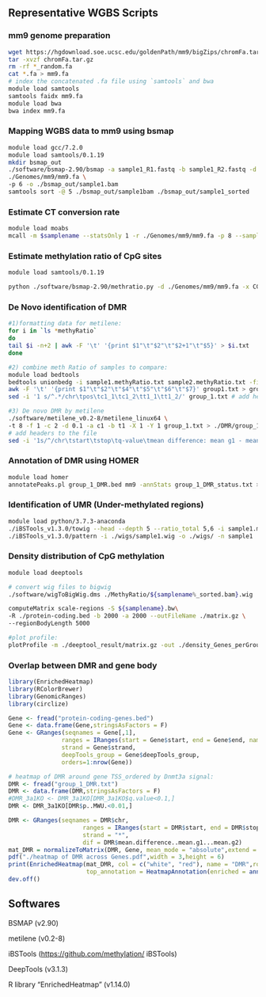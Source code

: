 ## Representative WGBS Scripts

### mm9 genome preparation

```bash
wget https://hgdownload.soe.ucsc.edu/goldenPath/mm9/bigZips/chromFa.tar.gz
tar -xvzf chromFa.tar.gz
rm -rf *_random.fa
cat *.fa > mm9.fa
# index the concatenated .fa file using `samtools` and bwa
module load samtools
samtools faidx mm9.fa
module load bwa
bwa index mm9.fa
```

### Mapping WGBS data to mm9 using bsmap

```bash
module load gcc/7.2.0
module load samtools/0.1.19
mkdir bsmap_out
./software/bsmap-2.90/bsmap -a sample1_R1.fastq -b sample1_R2.fastq -d \
./Genomes/mm9/mm9.fa \
-p 6 -o ./bsmap_out/sample1.bam
samtools sort -@ 5 ./bsmap_out/sample1bam ./bsmap_out/sample1_sorted
```

### Estimate CT conversion rate

```bash
module load moabs
mcall -m $samplename --statsOnly 1 -r ./Genomes/mm9/mm9.fa -p 8 --sampleName ${samplename%_sorted.bam}_bisulfite_conversion
```

### Estimate methylation ratio of CpG sites

```bash
module load samtools/0.1.19

python ./software/bsmap-2.90/methratio.py -d ./Genomes/mm9/mm9.fa -x CG -i no-action -u -g -m 5 -p -r -w ./MethyRatio/${samplename%_sorted.bam}.wig -o ./MethyRatio/${samplename%_sorted.bam}.methyRatio $bamPath/$samplename
```

### De Novo identification of DMR

```bash
#1)formatting data for metilene:
for i in `ls *methyRatio`
do
tail $i -n+2 | awk -F '\t' '{print $1"\t"$2"\t"$2+1"\t"$5}' > $i.txt
done

#2) combine meth Ratio of samples to compare:
module load bedtools
bedtools unionbedg -i sample1.methyRatio.txt sample2.methyRatio.txt -filler - -header > group1.txt
awk -F '\t' '{print $1"\t"$2"\t"$4"\t"$5"\t"$6"\t"$7}' group1.txt > group_1.txt # remove 'end'
sed -i '1 s/^.*/chr\tpos\tc1_1\tc1_2\tt1_1\tt1_2/' group_1.txt # add headers

#3) De novo DMR by metilene
./software/metilene_v0.2-8/metilene_linux64 \
-t 8 -f 1 -c 2 -d 0.1 -a c1 -b t1 -X 1 -Y 1 group_1.txt > ./DMR/group_1_DMR.txt
# add headers to the file
sed -i '1s/^/chr\tstart\tstop\tq-value\tmean difference: mean g1 - mean g2\t#CpGs\tp (MWU)\tp (2D KS)\tmean g1\tmean g2\n/' ./DMR/group_1_DMR.txt
```

### Annotation of DMR using HOMER

```bash
module load homer
annotatePeaks.pl group_1_DMR.bed mm9 -annStats group_1_DMR_status.txt > group_1_DMR_annotated.bed
```

### Identification of UMR (Under-methylated regions)

```bash
module load python/3.7.3-anaconda
./iBSTools_v1.3.0/towig --head --depth 5 --ratio_total 5,6 -i sample1.methyRatio -o ./wigs -n sample1
./iBSTools_v1.3.0/pattern -i ./wigs/sample1.wig -o ./wigs/ -n sample1
```

### Density distribution of CpG methylation

```bash
module load deeptools

# convert wig files to bigwig
./software/wigToBigWig.dms ./MethyRatio/${samplename%_sorted.bam}.wig ./Genomes/mm9/mm9.len ./MethyRatio/${samplename%_sorted.bam}.bw

computeMatrix scale-regions -S ${samplename}.bw\
-R ./protein-coding.bed -b 2000 -a 2000 --outFileName ./matrix.gz \
--regionBodyLength 5000

#plot profile:
plotProfile -m ./deeptool_result/matrix.gz -out ./density_Genes_perGroup.pdf --plotTitle "" --numPlotsPerRow 3 --perGroup
```

### Overlap between DMR and gene body

```R
library(EnrichedHeatmap)
library(RColorBrewer)
library(GenomicRanges)
library(circlize)

Gene <- fread("protein-coding-genes.bed")
Gene <- data.frame(Gene,stringsAsFactors = F)
Gene <- GRanges(seqnames = Gene[,1],
               ranges = IRanges(start = Gene$start, end = Gene$end, names = Gene$name),
               strand = Gene$strand,
               deepTools_group = Gene$deepTools_group,
               orders=1:nrow(Gene))

# heatmap of DMR around gene TSS_ordered by Dnmt3a signal:
DMR <- fread("group_1_DMR.txt")
DMR <- data.frame(DMR,stringsAsFactors = F)
#DMR_3a1KO <- DMR_3a1KO[DMR_3a1KO$q.value<0.1,]
DMR <- DMR_3a1KO[DMR$p..MWU.<0.01,]

DMR <- GRanges(seqnames = DMR$chr,
                     ranges = IRanges(start = DMR$start, end = DMR$stop),
                     strand = "*",
                     dif = DMR$mean.difference..mean.g1...mean.g2)
mat_DMR = normalizeToMatrix(DMR, Gene, mean_mode = "absolute",extend = 5000,target_ratio=0.5)
pdf("./heatmap of DMR across Genes.pdf",width = 3,height = 6)
print(EnrichedHeatmap(mat_DMR, col = c("white", "red"), name = "DMR",row_order=NULL,
                      top_annotation = HeatmapAnnotation(enriched = anno_enriched(ylim=c(0,0.22))),use_raster=F))
dev.off()
```

### 

## Softwares

BSMAP (v2.90) 

metilene (v0.2-8) 

iBSTools (https://github.com/methylation/ iBSTools)

DeepTools (v3.1.3) 

R library “EnrichedHeatmap” (v1.14.0) 